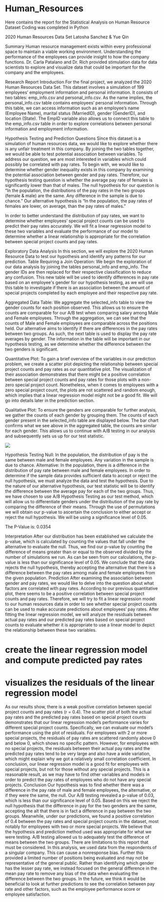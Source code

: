 # Human_Resources
Here contains the report for the Statistical Analysis on Human Resource Dataset 
Coding was completed in Python

2020 Human Resources Data Set 
Latosha Sanchez & Yue Qin

Summary 
Human resource management exists within every professional space to maintain a viable working environment. Understanding the performance of the employees can provide insight to how the company functions. Dr. Carla Patalano and Dr. Rich provided stimulation data for data scientists to explore and visualize data that could be important for the company and the employees.

Research Report 
Introduction 
For the final project, we analyzed the 2020 Human Resources Data Set. This dataset involves a simulation of 199 employees’ employment information and personal information. It consists of two tables: emp_info.csv and personal_info.csv.
As the name implies, the personal_info.csv table contains employees’ personal information. Through this table, we can access information such as an employee’s name (Employee Name), marital status (MarriedID), gender (GenderID), and location (State). The EmpID variable also allows us to connect this table to the emp_info.csv table in order to explore correlations between personal information and employment information.

Hypothesis Testing and Prediction Questions 
Since this dataset is a simulation of human resources data, we would like to explore whether there is any unfair treatment in this company. By joining the two tables together, we would be able to test potential association between variables. To address our question, we are most interested in variables which could possibly be correlated with pay rates.
To begin with, we would like to determine whether gender inequality exists in this company by examining the potential association between gender and pay rates. Therefore, our hypothesis testing question is whether the average pay rate of females is significantly lower than that of males. The null hypothesis for our question is “In the population, the distributions of the pay rates in the two groups (female & male) are the same. Any difference in the sample is due to chance.” Our alternative hypothesis is “In the population, the pay rates of females are lower, on average, than the pay rates of males.”

In order to better understand the distribution of pay rates, we want to determine whether employees’ special project counts can be used to predict their pay rates accurately. We will fit a linear regression model to these two variables and evaluate the performance of our model to determine whether a linear relationship is appropriate for the correlation between special project counts and pay rates.

Exploratory Data Analysis 
In this section, we will explore the 2020 Human Resource Data to test our hypothesis and identify any patterns for our prediction.
Table Requiring a Join Operation:
We begin the exploration of our data analysis by joining the tables personal_info and emp_info. The gender IDs are then replaced for their respective classification to reduce any confusion. This new table will be used to identify differences in pay rate based on an employee's gender for our hypothesis testing, as we will use this table to investigate if there is an association between the amount of special projects completed by each employee and their respective pay rate.

Aggregated Data Table:
We aggregate the selected_info table to view the gender counts for each position observed. This allows us to ensure the counts are comparable for our A/B test when comparing salary among Male and Female employees. Through the aggregation, we can see that the counts of Male and Female employees are comparable across the positions held.
Our alternative aims to identify if there are differences in the pay rates between two groups. As such, the next table is used to display the pay rate averages by gender. The information in the table will be important in our hypothesis testing, as we determine whether the difference between the two genders is significant.

Quantitative Plot:
To gain a brief overview of the variables in our prediction problem, we create a scatter plot depicting the relationship between special project counts and pay rates as our quantitative plot. The visualization of their association demonstrates that there might be a positive correlation between special project counts and pay rates for those plots with a non-zero special project count. Nonetheless, when it comes to employees with a zero special project count, the plots are not scattered and random enough, which implies that a linear regression model might not be a good fit. We will go into details later in the prediction section.
 

Qualitative Plot:
To ensure the genders are comparable for further analysis, we gather the counts of each gender by grouping them. The counts of each gender present in the selected_info table are displayed below. The bar chart confirms what we see above in the aggregated table, the counts are similar for each gender. This allows us to continue with A/B testing in our analysis and subsequently sets us up for our test statistic.

<img src= Desktop/Picture1.png />

Hypothesis Testing 
Null: In the population, the distribution of pay is the same between male and female employees. Any variation in the sample is due to chance.
Alternative:
In the population, there is a difference in the distribution of pay rate between male and female employees. In order to determine if the sample data provides sufficient data to accept or reject the null hypothesis, we must analyze the data and test the hypothesis. Due to the nature of our alternative hypothesis, our test statistic will be to identify the difference between the average pay for each of the two groups. Thus, we have chosen to use A/B Hypothesis Testing as our test method, which will allow us to differentiate genders under the distribution of the pay rate by comparing the difference of their means. Through the use of permutations we will obtain our p-value to ascertain the conclusion to either accept or reject the null hypothesis. We will be using a significance level of 0.05.
 

The P-Value is: 0.0354

Interpretation
After our distribution has been established we calculate the p-value, which is calculated by counting the values that fall under the alternative to evaluate the null. Thus, we find our p-value by counting the difference of means greater than or equal to the observed divided by the number of simulations we run.
As can be seen from our calculations, the p-value is less than our significance level of 0.05. We conclude that the data rejects the null hypothesis, thereby accepting the alternative that there is a difference between the pay rates among male and female employees from the given population.
Prediction 
After examining the association between gender and pay rates, we would like to delve into the question about what factors are correlated with pay rates. According to our previous quantitative plot, there seems to be a positive correlation between special project counts and pay rates. Therefore, we will try to fit a linear regression model to our human resources data in order to see whether special project counts can be used to make accurate predictions about employees’ pay rates. After fitting the linear regression model, we will analyze the residuals between actual pay rates and our predicted pay rates based on special project counts to evaluate whether it is appropriate to use a linear model to depict the relationship between these two variables.
# create the linear regression model and compute predicted pay rates 

# visualizes the residuals of the linear regression model
 

As our results show, there is a weak positive correlation between special project counts and pay rates (r = 0.4). The scatter plot of both the actual pay rates and the predicted pay rates based on special project counts demonstrates that our linear regression model’s performance varies for different special project counts. Specifically, we can evaluate our model’s performance using the plot of residuals. For employees with 2 or more special projects, the residuals of pay rates are scattered randomly above 0 and below 0, which shows no specific pattern. However, for employees with no special projects, the residuals between their actual pay rates and the predicted pay rates tend to be very large and also have a wide variation, which might explain why we got a relatively small correlation coefficient. In conclusion, our linear regression model is a good fit for employees with special projects, but not for those without any special projects. This is a reasonable result, as we may have to find other variables and models in order to predict the pay rates of employees who do not have any special projects.
Conclusion 
Our hypothesis was to find whether there was a difference in the pay rate of male and female employees, the alternative, or if they were the same, the null. Our A/B testing revealed a p-value of 0.03, which is less than our significance level of 0.05. Based on this we reject the null hypothesis that the difference in pay for the two genders are the same, accepting the alt that there is in fact a difference in pay between the two groups.
Meanwhile, under our predictions, we found a positive correlation of 0.4 between the pay rates and special project counts in the dataset, most notably for employees with two or more special projects.
We believe that the hypothesis and prediction method used was appropriate for what we were testing. A/B testing allowed us to adequately test the difference of means between the two groups.
There are limitations to this report that must be considered. In this analysis, we used data from the respondents of a singular company. This can cause a nonresponse bias. Further this provided a limited number of positions being evaluated and may not be representative of the general public. Rather than identifying which gender has the lesser pay rate, we instead focused on the general difference in the mean pay rate to remove any bias of the data when evaluating the difference between the two groups.
In the future, we think it would be beneficial to look at further predictions to see the correlation between pay rate and other factors, such as the employee performance score or employee satisfaction.
